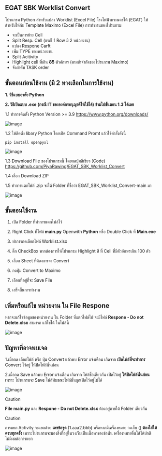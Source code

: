 ## EGAT SBK Worklist Convert
โปรแกรม Python สำหรับแปลง Worklist (Excel File) โรงไฟฟ้าพระนครใต้ (EGAT) ให้สำหรับให้กับ Template Maximo (Excel File)
การทำงานของโปรแกรม 
- จะเป็นการย้าย Cell
- Split Resp. Cell (กรณี 1 Row มี 2 หน่วยงาน)
- แปลง Respone Carft
- เพิ่ม TYPE ของหน่วยงาน
- Split Acitivity
- Highlight cell ที่เกิน **85** ตัวอักษร (ตามข้ำจำกัดของโปรแกรม Maximo)
- จัดลำดับ TASK order

## ขั้นตอนก่อนใช้งาน (มี 2 ทางเลือกในการใช้งาน)
**1. วิธีแบบอาศัย Python**

**2. วิธีเปิดแบบ .exe (กรณี IT ขององค์กรอนุญาติให้ใช้ได้) ข้ามไปขั้นตอน 1.3 ได้เลย**

1.1 ทำการติดตั้ง Python Version >= 3.9 https://www.python.org/downloads/

![image](https://github.com/user-attachments/assets/1f4ea6fd-9728-4a36-8a73-09e5e978a6bc)

1.2 ให้ติดตั้ง libary Python โดยเปิด Command Promt แล้วใช้คำสั่งดังนี้

```
pip install openpyxl
```
![image](https://github.com/user-attachments/assets/c218fdc6-8ede-4434-9ccb-6622f54ed635)
  
1.3 Download File ของโปรแกรมนี้ โดยกดปุ่มสีเขียว (Code) https://github.com/PiyaRawing/EGAT_SBK_Worklist_Convert

1.4 เลือก Download ZIP
 
1.5 ทำการแตกไฟล์ .zip จะได้ Folder ที่ชื่อว่า EGAT_SBK_Worklist_Convert-main มา

![image](https://github.com/user-attachments/assets/11a4eed2-36da-499b-bfcc-c775408c0d9c)

## ขั้นตอนใช้งาน
1. เปิด Folder ที่ทำการแตกไฟล์ไว้ 
 
2. Right Click ที่ไฟล์ **main.py** Openwith **Python** หรือ Double Click ที่ **Main.exe**

3. ทำการกดเลือกไฟล์ Worklist.xlsx

4. ติ๊ก CheckBox หากต้องการให้โปรแกรม Highlight สี ที่ Cell ที่มีตัวอักษรเกิน 100 ตัว

5. เลือก Sheet ที่ต้องการจะ Convert

6. กดปุ่ม Convert to Maximo

7. เลือกที่อยู่ที่จะ Save File

8. เสร็จสิ้นการทำงาน

## เพิ่มหรือแก้ไข หน่วยงาน ใน File Respone
หากจะแก้ไขข้อมูลของหน่วยงาน ใน Folder ที่แตกไฟล์ไป จะมีไฟล์ **Respone - Do not Delete.xlsx** สามารถ แก้ไขได้ ในไฟล์นี้

![image](https://github.com/user-attachments/assets/ba1a1535-3b07-407f-8f69-d2736ddc42a1)

## ปัญหาที่อาจพบเจอ
1.เมื่อกด เลือกไฟล์ หรือ ปุ่ม Convert แล้วพบ Error แจ้งเตือน เกิดจาก **เปิดไฟล์ที่จะทำการ** Convert ไว้อยู่ ให้ปิดไฟล์นั้นก่อน

2.เมื่อกด Save แล้วพบ Error แจ้งเตือน เกิดจาก ไฟล์ชื่อเดียวกัน เปิดไว้อยู่ **ให้ปิดไฟล์นั้นก่อน** เพราะ โปรแกรมจะ Save ไฟล์ทับขณะไฟล์นั้นถูกเปิดไว้อยู่ไม่ได้

![image](https://github.com/user-attachments/assets/2e66d0bb-17a0-416f-9a6c-1a2fdc32235c)
 
> [!CAUTION]
> **File main.py** และ **Respone - Do not Delete.xlsx** ต้องอยู่ภายใต้ Folder เดียวกัน

> [!CAUTION]
> การแยก Activity จะแยกด้วย **เลขข้อจุด** (1.aaa2.bbb) หรือหากมีเครื่องหมาย วงเล็บ () **ต้องใส่ให้ครบทุกครั้ง** เพราะโปรแกรมจะมองสิ่งที่อยู่ในวงเว็บเป็นเนื้อหาของข้อนั้น เครื่องหมายอื่นใส่ได้ปกติไม่มีผลต่อการแยก
 
![image](https://github.com/user-attachments/assets/b66c8e6d-de17-4987-b149-4b3580b6a4e5)
